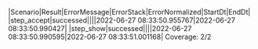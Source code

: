 |Scenario|Result|ErrorMessage|ErrorStack|ErrorNormalized|StartDt|EndDt|
|step_accept|successed||||2022-06-27 08:33:50.955767|2022-06-27 08:33:50.990427|
|step_show|successed||||2022-06-27 08:33:50.990595|2022-06-27 08:33:51.001168|
Coverage: 2/2
